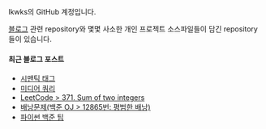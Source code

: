 lkwks의 GitHub 계정입니다.

[블로그](https://lkwks.github.io) 관련 repository와 몇몇 사소한 개인 프로젝트 소스파일들이 담긴 repository들이 있습니다.


#### 최근 블로그 포스트
<!-- BLOG-POST-LIST:START -->
- [시맨틱 태그](https://lkwks.github.io/html%20&%20css/2021/10/16/%EC%8B%9C%EB%A7%A8%ED%8B%B1-%ED%83%9C%EA%B7%B8.html)
- [미디어 쿼리](https://lkwks.github.io/html%20&%20css/2021/10/16/%EB%AF%B8%EB%94%94%EC%96%B4-%EC%BF%BC%EB%A6%AC.html)
- [LeetCode > 371. Sum of two integers](https://lkwks.github.io/%EC%95%8C%EA%B3%A0%EB%A6%AC%EC%A6%98%20%EB%AC%B8%EC%A0%9C%ED%92%80%EC%9D%B4/2021/10/15/%EB%A6%BF%EC%BD%94%EB%93%9C-sum-of-two-integers.html)
- [배낭문제(백준 OJ >  12865번: 평범한 배낭)](https://lkwks.github.io/%EC%95%8C%EA%B3%A0%EB%A6%AC%EC%A6%98%20&%20%EC%9E%90%EB%A3%8C%EA%B5%AC%EC%A1%B0/2021/10/15/%EB%B0%B0%EB%82%AD%EB%AC%B8%EC%A0%9C(%EB%B0%B1%EC%A4%80-OJ).html)
- [파이썬 백준 팁](https://lkwks.github.io/%EC%95%8C%EA%B3%A0%EB%A6%AC%EC%A6%98%20%EB%AC%B8%EC%A0%9C%ED%92%80%EC%9D%B4/2021/10/14/%ED%8C%8C%EC%9D%B4%EC%8D%AC-%EB%B0%B1%EC%A4%80-%ED%8C%81.html)
<!-- BLOG-POST-LIST:END -->
  
<!--![Top Langs](https://github-readme-stats.vercel.app/api/top-langs/?username=lkwks)-->
